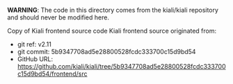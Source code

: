 **WARNING**: The code in this directory comes from the kiali/kiali repository and should never be modified here.

Copy of Kiali frontend source code
Kiali frontend source originated from:
* git ref:    v2.11
* git commit: 5b9347708ad5e28800528fcdc333700c15d9bd54
* GitHub URL: https://github.com/kiali/kiali/tree/5b9347708ad5e28800528fcdc333700c15d9bd54/frontend/src
